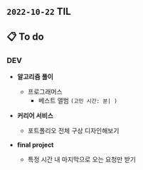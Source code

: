 ## `2022-10-22` TIL

## 📋 To do

### DEV

+ **알고리즘 풀이**
  + 프로그래머스
    + 베스트 앨범 `(고민 시간: 분| )`

+ **커리어 서비스**
  + 포트폴리오 전체 구상 디자인해보기

+ **final project**
  + 특정 시간 내 마지막으로 오는 요청만 받기